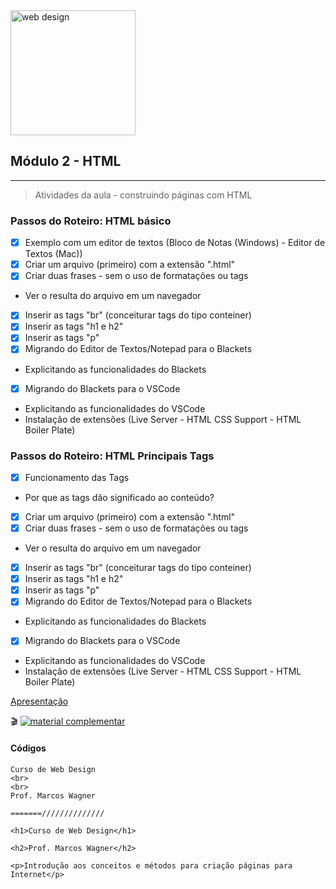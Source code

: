 <img width="200" alt="web design" src="https://user-images.githubusercontent.com/81576640/220621669-df2f00d1-7b0e-4863-98ab-941083c2caa9.png">


## Módulo 2 - HTML
---

> Atividades da aula - construindo páginas com HTML

### Passos do Roteiro: HTML básico
- [x] Exemplo com um editor de textos (Bloco de Notas (Windows) - Editor de Textos (Mac))
- [x] Criar um arquivo (primeiro) com a extensão ".html"
- [x] Criar duas frases - sem o uso de formatações ou tags
 - Ver o resulta do arquivo em um navegador
- [x] Inserir as tags "br" (conceiturar tags do tipo conteiner)
- [x] Inserir as tags "h1 e h2"
- [x] Inserir as tags "p" 
- [x] Migrando do Editor de Textos/Notepad para o Blackets
 - Explicitando as funcionalidades do Blackets
- [x] Migrando do Blackets para o VSCode
 - Explicitando as funcionalidades do VSCode
 - Instalação de extensões (Live Server - HTML CSS Support - HTML Boiler Plate)
  

### Passos do Roteiro: HTML Principais Tags
- [x] Funcionamento das Tags
 - Por que as tags dão significado ao conteúdo?
- [x] Criar um arquivo (primeiro) com a extensão ".html"
- [x] Criar duas frases - sem o uso de formatações ou tags
 - Ver o resulta do arquivo em um navegador
- [x] Inserir as tags "br" (conceiturar tags do tipo conteiner)
- [x] Inserir as tags "h1 e h2"
- [x] Inserir as tags "p" 
- [x] Migrando do Editor de Textos/Notepad para o Blackets
 - Explicitando as funcionalidades do Blackets
- [x] Migrando do Blackets para o VSCode
 - Explicitando as funcionalidades do VSCode
 - Instalação de extensões (Live Server - HTML CSS Support - HTML Boiler Plate)
  
[Apresentação](https://www.canva.com/design/DAFbbQpdbS4/Ifuk55Rz4BaIlYGOvUbRxw/view#1)


🎬
[![material complementar](https://github.com/marcoswagner-commits/projetos_cg/blob/aa3f6a6ace359cfac3b5b9f9758fb9c642fe950b/Capa_Aula_Unity3D.png)](https://www.youtube.com/watch?v=i_1jef-1pgQ)
 
#### Códigos
 ```
 Curso de Web Design
 <br>
 <br>
 Prof. Marcos Wagner
 
 =======//////////////

 <h1>Curso de Web Design</h1>
 
 <h2>Prof. Marcos Wagner</h2>
 
 <p>Introdução aos conceitos e métodos para criação páginas para Internet</p>

 

 ```








